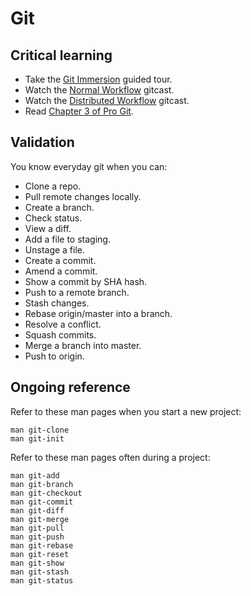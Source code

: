 Git
===

Critical learning
-----------------

* Take the [Git Immersion](http://gitimmersion.com) guided tour.
* Watch the [Normal Workflow](http://blip.tv/scott-chacon/c2-normal-workflow-4113486)
  gitcast.
* Watch the [Distributed Workflow](http://blip.tv/scott-chacon/c8-dist-workflow-4113615)
  gitcast.
* Read [Chapter 3 of Pro Git](http://git-scm.com/book/ch3-0.html).

Validation
----------

You know everyday git when you can:

* Clone a repo.
* Pull remote changes locally.
* Create a branch.
* Check status.
* View a diff.
* Add a file to staging.
* Unstage a file.
* Create a commit.
* Amend a commit.
* Show a commit by SHA hash.
* Push to a remote branch.
* Stash changes.
* Rebase origin/master into a branch.
* Resolve a conflict.
* Squash commits.
* Merge a branch into master.
* Push to origin.

Ongoing reference
-----------------

Refer to these man pages when you start a new project:

```shell
man git-clone
man git-init
```

Refer to these man pages often during a project:

```shell
man git-add
man git-branch
man git-checkout
man git-commit
man git-diff
man git-merge
man git-pull
man git-push
man git-rebase
man git-reset
man git-show
man git-stash
man git-status
```
